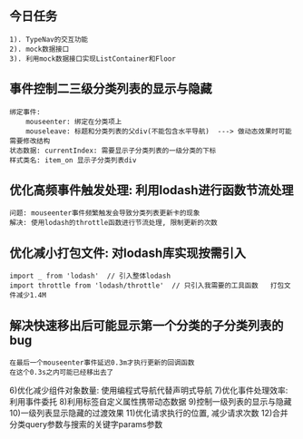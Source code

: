 ## 今日任务
    1). TypeNav的交互功能
    2). mock数据接口
    3). 利用mock数据接口实现ListContainer和Floor


## 事件控制二三级分类列表的显示与隐藏
    绑定事件: 
        mouseenter: 绑定在分类项上
        mouseleave: 标题和分类列表的父div(不能包含水平导航)  ---> 做动态效果时可能需要修改结构
    状态数据: currentIndex: 需要显示子分类列表的一级分类的下标
    样式类名: item_on 显示子分类列表div

## 优化高频事件触发处理: 利用lodash进行函数节流处理
    问题: mouseenter事件频繁触发会导致分类列表更新卡的现象
    解决: 使用lodash的throttle函数进行节流处理, 限制更新的次数

## 优化减小打包文件: 对lodash库实现按需引入 
    import _ from 'lodash'  // 引入整体lodash
    import throttle from 'lodash/throttle'  // 只引入我需要的工具函数   打包文件减少1.4M

## 解决快速移出后可能显示第一个分类的子分类列表的bug
    在最后一个mouseenter事件延迟0.3m才执行更新的回调函数
    在这个0.3s之内可能已经移出去了


6)优化减少组件对象数量: 使用编程式导航代替声明式导航
7)优化事件处理效率: 利用事件委托
8)利用标签自定义属性携带动态数据
9)控制一级列表的显示与隐藏
10)一级列表显示隐藏的过渡效果
11)优化请求执行的位置, 减少请求次数
12)合并分类query参数与搜索的关键字params参数